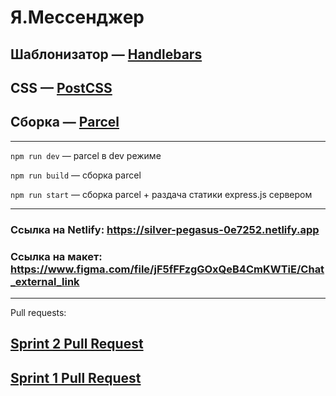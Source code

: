 # Я.Мессенджер

## Шаблонизатор — [Handlebars](https://handlebarsjs.com/)

## CSS — [PostCSS](https://postcss.org/)

## Сборка — [Parcel](https://parceljs.org/)

---

`npm run dev` — parcel в dev режиме

`npm run build` — сборка parcel

`npm run start` — сборка parcel + раздача статики express.js сервером

---

### Ссылка на Netlify: https://silver-pegasus-0e7252.netlify.app

### Ссылка на макет: https://www.figma.com/file/jF5fFFzgGOxQeB4CmKWTiE/Chat_external_link

---

Pull requests:

## [Sprint 2 Pull Request](https://github.com/stvdent47/middle.messenger.praktikum.yandex/pull/4)

## [Sprint 1 Pull Request](https://github.com/stvdent47/middle.messenger.praktikum.yandex/pull/3)
